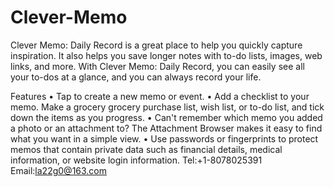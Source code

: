 # Clever-Memo
Clever Memo: Daily Record is a great place to help you quickly capture inspiration. It also helps you save longer notes with to-do lists, images, web links, and more. With Clever Memo: Daily Record, you can easily see all your to-dos at a glance, and you can always record your life.

Features
• Tap to create a new memo or event.
• Add a checklist to your memo. Make a grocery grocery purchase list, wish list, or to-do list, and tick down the items as you progress.
• Can't remember which memo you added a photo or an attachment to? The Attachment Browser makes it easy to find what you want in a simple view.
• Use passwords or fingerprints to protect memos that contain private data such as financial details, medical information, or website login information.
Tel:+1-8078025391
Email:la22g0@163.com
